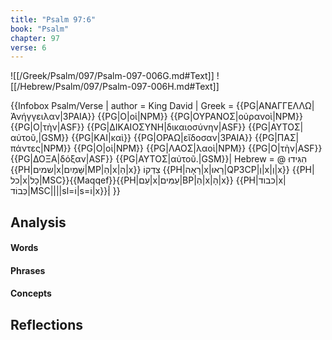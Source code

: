 ```yaml
---
title: "Psalm 97:6"
book: "Psalm"
chapter: 97
verse: 6
---
```

![[/Greek/Psalm/097/Psalm-097-006G.md#Text]]
![[/Hebrew/Psalm/097/Psalm-097-006H.md#Text]]

{{Infobox Psalm/Verse |
  author = King David |
  Greek = {{PG|ΑΝΑΓΓΕΛΛΩ|Ἀνήγγειλαν|3PAIA}} {{PG|Ο|οἱ|NPM}} {{PG|ΟΥΡΑΝΟΣ|οὐρανοὶ|NPM}} {{PG|Ο|τὴν|ASF}} {{PG|ΔΙΚΑΙΟΣΥΝΗ|δικαιοσύνην|ASF}} {{PG|ΑΥΤΟΣ|αὐτοῦ,|GSM}} {{PG|ΚΑΙ|καὶ}} {{PG|ΟΡΑΩ|εἴδοσαν|3PAIA}} {{PG|ΠΑΣ|πάντες|NPM}} {{PG|Ο|οἱ|NPM}} {{PG|ΛΑΟΣ|λαοὶ|NPM}} {{PG|Ο|τὴν|ASF}} {{PG|ΔΟΞΑ|δόξαν|ASF}} {{PG|ΑΥΤΟΣ|αὐτοῦ.|GSM}}|
  Hebrew = @
הִגִּידוּ
{{PH|שמים|x|שָּׁמַיִם|MP|הַ|x|הַ|x}}
צִדְקוֹ
{{PH|רָאָה|x|רָאוּ|QP3CP|וְ|x|וְ|x}} {{PH|כל|x|כָל|MSC}}{{Maqqef}}{{PH|עַם|x|עַמִּים|BP|הַ|x|הָ|x}} {{PH|כבוד|x|כְּבוֹד|MSC||||sl=וֹ|s=וֹ|x}}׃|
}}

## Analysis

#### Words

#### Phrases

#### Concepts

## Reflections
